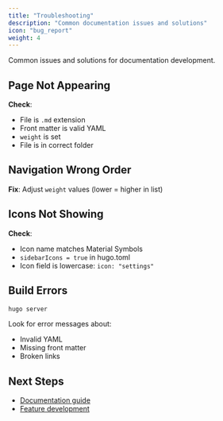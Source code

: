 ```yaml
---
title: "Troubleshooting"
description: "Common documentation issues and solutions"
icon: "bug_report"
weight: 4
---
```


Common issues and solutions for documentation development.

## Page Not Appearing

**Check**:
- File is `.md` extension
- Front matter is valid YAML
- `weight` is set
- File is in correct folder

## Navigation Wrong Order

**Fix**: Adjust `weight` values (lower = higher in list)

## Icons Not Showing

**Check**:
- Icon name matches Material Symbols
- `sidebarIcons = true` in hugo.toml
- Icon field is lowercase: `icon: "settings"`

## Build Errors

```bash
hugo server
```

Look for error messages about:
- Invalid YAML
- Missing front matter
- Broken links

## Next Steps

- [Documentation guide](/docs/contributing/documentation/)
- [Feature development](/docs/contributing/features/)

